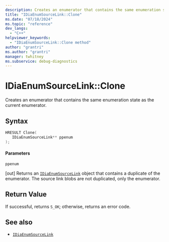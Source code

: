 ```yaml
---
description: Creates an enumerator that contains the same enumeration state as the current source enumerator. 
title: "IDiaEnumSourceLink::Clone"
ms.date: "07/18/2024"
ms.topic: "reference"
dev_langs:
  - "C++"
helpviewer_keywords:
  - "IDiaEnumSourceLink::Clone method"
author: "grantri"
ms.author: "grantri"
manager: twhitney
ms.subservice: debug-diagnostics
---
```


# IDiaEnumSourceLink::Clone

Creates an enumerator that contains the same enumeration state as the current enumerator.

## Syntax

```c++
HRESULT Clone(
   IDiaEnumSourceLink** ppenum
);
```

#### Parameters

 `ppenum`

[out] Returns an [`IDiaEnumSourceLink`](../../debugger/debug-interface-access/idiaenumsourcelink.md) object that contains a duplicate of the enumerator. The source link blobs are not duplicated, only the enumerator.

## Return Value

If successful, returns `S_OK`; otherwise, returns an error code.

## See also

- [`IDiaEnumSourceLink`](../../debugger/debug-interface-access/idiaenumsourcelink.md)
